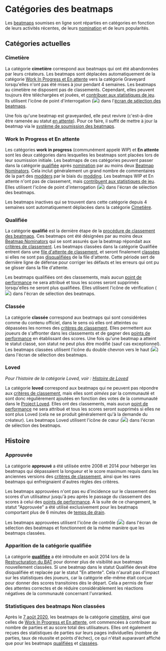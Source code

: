 # Catégories des beatmaps

Les [beatmaps](/wiki/Beatmap) soumises en ligne sont réparties en catégories en fonction de leurs activités récentes, de leurs [nomination](/wiki/Beatmap_ranking_procedure#qualification) et de leurs popularités.

## Catégories actuelles

### Cimetière

La catégorie **cimetière** correspond aux beatmaps qui ont été abandonnées par leurs créateurs. Les beatmaps sont déplacées automatiquement de la catégorie [Work In Progress et En attente](#work-in-progress-et-en-attente) vers la catégorie Graveyard lorsqu'elles n'ont pas été mises à jour pendant 4 semaines. Les beatmaps au cimetière ne disposent pas de classements. Cependant, elles peuvent toujours être téléchargées et jouées, et [contribuer aux statistiques de jeu](#statistiques-des-beatmaps-non-classées). Ils utilisent l'icône de point d'interrogation (![](/wiki/shared/status/graveyard.png)) dans l'[écran de sélection des beatmaps](/wiki/Interface#song-selection-screen).

Une fois qu'une beatmap est graveyarded, elle peut revivre (c'est-à-dire être ramenée au statut [en attente](#work-in-progress-et-en-attente)). Pour ce faire, il suffit de mettre à jour la beatmap via le [système de soumission des beatmaps](/wiki/Submission).

### Work In Progress et En attente

Les catégories **work in progress** (communément appelé *WIP*) et **En attente** sont les deux catégories dans lesquelles les beatmaps sont placées lors de leur soumission initiale. Les beatmaps de ces catégories peuvent passer dans la catégorie [qualifiée](#qualifiée) après [nomination](/wiki/Beatmap_ranking_procedure#nominations) par au moins deux [Beatmap Nominators](/wiki/People/The_Team/Beatmap_Nominators). Cela inclut généralement un grand nombre de commentaires de la part des [modders](/wiki/Modding/Modder) par le biais du [modding](/wiki/Modding). Les beatmaps WIP et En attente n'ont pas de classement, mais [contribuent aux statistiques de jeu](#statistiques-des-beatmaps-non-classées). Elles utilisent l'icône de point d'interrogation (![](/wiki/shared/status/pending.png)) dans l'écran de sélection des beatmaps.

Les beatmaps inactives qui se trouvent dans cette catégorie depuis 4 semaines sont automatiquement déplacées dans la catégorie [Cimetière](#cimetière).

### Qualifiée

La catégorie **qualifié** est la dernière étape de la [procédure de classement des beatmaps](/wiki/Beatmap_ranking_procedure). Ces beatmaps ont été désignées par au moins deux [Beatmap Nominators](/wiki/People/The_Team/Beatmap_Nominators) qui se sont assurés que la beatmap répondait aux [critères de classement](/wiki/Ranking_Criteria). Les beatmaps classées dans la catégorie Qualifiée entrent dans une [file d'attente de classement](/wiki/Beatmap_ranking_procedure/Ranking_queue), et seront finalement [classées](#classée) si elles ne sont pas [disqualifiées](/wiki/Beatmap_ranking_procedure#nomination-resets) de la file d'attente. Cette période sert de dernière ligne de défense pour corriger les défauts et les erreurs qui ont pu se glisser dans la file d'attente.

Les beatmaps qualifiées ont des classements, mais aucun [point de performance](/wiki/Performance_points) ne sera attribué et tous les scores seront supprimés lorsqu'elles ne seront plus qualifiées. Elles utilisent l'icône de vérification (![](/wiki/shared/status/qualified.png)) dans l'écran de sélection des beatmaps.

### Classée

La catégorie **classée** correspond aux beatmaps qui sont considérées comme du contenu officiel, dans le sens où elles ont atteintes ou dépassées les normes des [critères de classement](/wiki/Ranking_Criteria). Elles permettent aux joueurs de s'affronter dans les classements et de gagner des [points de performance](/wiki/Performance_points) en établissant des scores. Une fois qu'une beatmap a atteint le statut classé, son statut ne peut plus être modifié (sauf cas exceptionnel). Les beatmaps classées utilisent l'icône du double chevron vers le haut (![](/wiki/shared/status/ranked.png)) dans l'écran de sélection des beatmaps.

### Loved

*Pour l'histoire de la catégorie Loved, voir : [Histoire de Loved](/wiki/Beatmap/History_of_Loved)*

La catégorie **loved** correspond aux beatmaps qui ne peuvent pas répondre aux [critères de classement](/wiki/Ranking_Criteria), mais elles sont *aimées* par la communauté et sont donc régulièrement ajoutées en fonction des votes de la communauté dans le [Project Loved](/wiki/Project_Loved). Elles ont des classements, mais aucun [point de performance](/wiki/Performance_points) ne sera attribué et tous les scores seront supprimés si elles ne sont plus Loved (cela ne se produit généralement qu'à la demande du créateur). Les beatmaps Loved utilisent l'icône de cœur (![](/wiki/shared/status/loved.png)) dans l'écran de sélection des beatmaps.

## Histoire

### Approuvée

La catégorie **approuvé** a été utilisée entre 2008 et 2014 pour héberger les beatmaps qui dépassaient la longueur et le score maximum requis dans les anciennes versions des [critères de classement](/wiki/Ranking_Criteria), ainsi que les rares beatmaps qui enfreignaient d'autres règles des critères.

Les beatmaps approuvées n'ont pas eu d'incidence sur le classement des scores d'un utilisateur jusqu'à peu après le passage du classement des scores à celui des [points de performance](/wiki/Performance_points). À la suite de ce changement, le statut "Approuvée" a été utilisé exclusivement pour les beatmaps comportant plus de 6 minutes de [temps de drain](/wiki/Gameplay/Drain_time).

Les beatmaps approuvées utilisent l'icône de contrôle (![](/wiki/shared/status/approved.png)) dans l'écran de sélection des beatmaps et fonctionnent de la même manière que les beatmaps classées.

### Apparition de la catégorie qualifiée

La catégorie **[qualifiée](#qualifiée)** a été introduite en août 2014 lors de la [Restructuration du BAT](https://osu.ppy.sh/home/news/2014-08-21-restructuring-of-the-bat) pour donner plus de visibilité aux beatmaps nouvellement classées. Si une beatmap dans le statut Qualifiée devait être disqualifiée et replacée par le statut "En attente". Cela n'aurait pas d'impact sur les statistiques des joueurs, car la catégorie elle-même était conçue pour donner des scores transitoires dès le départ. Cela a permis de fixer des attentes correctes et de réduire considérablement les réactions négatives de la communauté concernant l'unranked.

### Statistiques des beatmaps Non classées

Après le [7 août 2020](https://osu.ppy.sh/home/changelog/stable40/20200807.3), les beatmaps de la catégorie [cimetière](#cimetière), ainsi que celles de [Work In Progress et En attente](#work-in-progress-et-en-attente), ont commencées à contribuer au nombre de parties et au score total des utilisateurs. Elles ont également reçues des statistiques de parties sur leurs pages individuelles (nombre de parties, taux de réussite et points d'échec), ce qui n'était auparavant affiché que pour les beatmaps [qualifiées](#qualifiées) et [classées](#classées).
